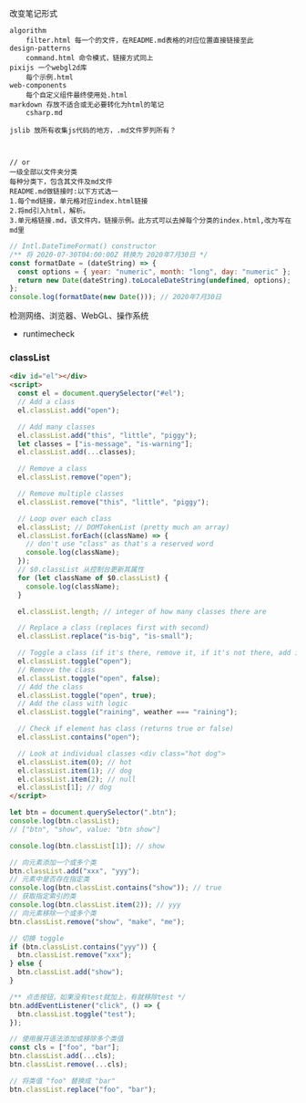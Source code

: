 

改变笔记形式

```结构
algorithm
    filter.html 每一个的文件，在README.md表格的对应位置直接链接至此
design-patterns
    command.html 命令模式，链接方式同上
pixijs 一个webgl2d库
    每个示例.html
web-components
    每个自定义组件最终使用处.html
markdown 存放不适合或无必要转化为html的笔记
    csharp.md

jslib 放所有收集js代码的地方，.md文件罗列所有？



// or
一级全部以文件夹分类
每种分类下，包含其文件及md文件
README.md做链接时:以下方式选一
1.每个md链接，单元格对应index.html链接
2.将md引入html，解析。
3.单元格链接.md，该文件内，链接示例。此方式可以去掉每个分类的index.html,改为写在md里
```

```js
// Intl.DateTimeFormat() constructor
/** 将 2020-07-30T04:00:00Z 转换为 2020年7月30日 */
const formatDate = (dateString) => {
  const options = { year: "numeric", month: "long", day: "numeric" };
  return new Date(dateString).toLocaleDateString(undefined, options);
};
console.log(formatDate(new Date())); // 2020年7月30日
```

<!-- ## SEO & JSON-LD & structured-data
- 也就是在搜索引擎搜索时，网站在前且有效果。可以做推送
<script type="application/ld+json">
  {
    "@context": "https://schema.org",
    "@type": "Organization",
    "name": "Example",
    "url": "http://www.example.com",
    "logo": "http://www.example.com/images/logo.png"
  }
</script> -->

检测网络、浏览器、WebGL、操作系统

- runtimecheck

<!-- PC端
浏览器平台（操作系统）:Win32
浏览器的应用程序名称:Netscape
浏览器的应用程序代码名称:Mozilla
浏览器引擎的产品名称:Gecko
有关浏览器的版本信息:5.0 (Windows NT 10.0; Win64; x64) AppleWebKit/537.36 (KHTML, like Gecko) Chrome/84.0.4147.89 Safari/537.36 Edg/84.0.522.48
由浏览器发送到服务器的用户代理报头:Mozilla/5.0 (Windows NT 10.0; Win64; x64) AppleWebKit/537.36 (KHTML, like Gecko) Chrome/84.0.4147.89 Safari/537.36 Edg/84.0.522.48
浏览器语言:zh-CN
浏览器联网状态:true
 -->

<!-- 手机端
浏览器平台（操作系统）:Linux armv8l
浏览器的应用程序名称:Netscape
浏览器的应用程序代码名称:Mozilla
浏览器引擎的产品名称:Gecko
有关浏览器的版本信息:5.0 (Linux; Android 6.0; vivo Y67) AppleWebKit/537.36 (KHTML, like Gecko) Chrome/73.0.3683.0 Mobile Safari/537.36 EdgA/44.11.2.4122
由浏览器发送到服务器的用户代理报头:Mozilla/5.0 (Linux; Android 6.0; vivo Y67) AppleWebKit/537.36 (KHTML, like Gecko) Chrome/73.0.3683.0 Mobile Safari/537.36 EdgA/44.11.2.4122
浏览器语言:zh-TW
浏览器联网状态:true
 -->

<!--
Device                           OS               window.navigator.platform
---------------------------------------------------------------------------
iPhone 4                         iOS 7.1          iPhone
iPhone 5                         iOS 7.1.1        iPhone
iPhone 5c                        iOS 7.1          iPhone
iPhone 5s                        iOS 7.1          iPhone

Samsung Galaxy S2                Android 4.1.2    Linux armv7l
Samsung Galaxy S3 Mini           Android 4.1.2    Linux armv7l
Samsung Galaxy S3                Android 4.3      Linux armv7l
Samsung Galaxy S4                Android 4.4.2    Linux armv7l
Samsung Galaxy Note 3            Android 4.4.2    Linux armv7l
Samsung Galaxy S6                Android 5        Linux aarch64

Nexus 4                          Android 4.4.2    Linux armv7l
Nexus 5                          Android 4.4.2    Linux armv7l

HTC One                          Android 4.4.2    Linux armv7l
Sony Xperia Z                    Android 4.2.2    Linux armv7l
Motorola Moto G                  Android 4.4.2    Linux armv7l

Nokia Lumia 1520                 Windows 8.1      Win32

Device                           OS               window.navigator.platform
---------------------------------------------------------------------------
iPad 2nd generation              iOS 6.1.3        iPad
iPad 2nd generation              iOS 7.0.3        iPad
iPad 4th generation              iOS 6.1.2        iPad
iPad 4th generation              iOS 6.1.3        iPad
iPad mini (non retina)           iOS 6.1.3        iPad
iPad mini (retina)               iOS 7.0.3        iPad

Samsung Galaxy Tab 2 7"          Android 4.0.3    Linux armv7l
Samsung Galaxy Tab 3 7"          Android 4.1.2    Linux armv7l
Samsung Galaxy Tab 3             Android 4.2.2    Linux i686
Samsung Galaxy Note 10.1 (2012)  Android 4.1.2    Linux armv7l
Samsung Galaxy Note 10.1 (2014)  Android 4.3      Linux armv7l

Nexus 7 (2012) 7"                Android 4.4.3    Linux armv7l
Nexus 7 (2013) 7"                Android 4.3      Linux armv7l
Nexus 10                         Android 4.4.2    Linux armv7l

Lenovo Yoga                      Android 4.2.2    Linux armv7l
Sony Xperia Z                    Android 4.3      Linux armv7l
Tesco Hudl 7"                    Android 4.2.2    Linux armv7l
Kindle Fire 7" (2012)            Unknown          Linux armv7l
Kindle Fire HDX 7" (2013)        Unknown          Linux armv7l

Asus Transformer Pad TF300T      Android 4.0.3    Linux armv7l

Nokia Lumia 2520                 Windows RT 8.1   Win32
MS Surface Tablet Pro            Windows 8.1 Pro  Win64

Desktop PC (HP)                  Windows 7 Ent.   Win32
Desktop PC (iMac)                OSX 10.8.5       MacIntel

+-----+--------------+--------------------------------------+
| iid | item         | value                                |
+-----+--------------+--------------------------------------+
| 448 | nav_platform | Linux armv7l                         |
| 454 | nav_platform | ARM                                  |
| 455 | nav_platform | Linux x86_64                         |
| 457 | nav_platform | PlayStation 4                        |
| 459 | nav_platform | masking-agent                        |
| 460 | nav_platform | OpenBSD amd64                        |
| 464 | nav_platform | FreeBSD amd64                        |
| 465 | nav_platform | Linux armv5tejl                      |
| 466 | nav_platform | Symbian OS                           |
| 467 | nav_platform | New Nintendo 3DS                     |
| 470 | nav_platform | Linux armv6l                         |
| 471 | nav_platform | FreeBSD                              |
| 472 | nav_platform | Symbian                              |
| 473 | nav_platform | Linux MSM8960_V3.2.1.1_N_R069_Rev:18 |
| 476 | nav_platform | Linux aarch64                        |
| 479 | nav_platform | Linux i686 on x86_64                 |
| 480 | nav_platform | Linux ppc64                          |
+-----+--------------+--------------------------------------+
 -->

### classList

```html
<div id="el"></div>
<script>
  const el = document.querySelector("#el");
  // Add a class
  el.classList.add("open");

  // Add many classes
  el.classList.add("this", "little", "piggy");
  let classes = ["is-message", "is-warning"];
  el.classList.add(...classes);

  // Remove a class
  el.classList.remove("open");

  // Remove multiple classes
  el.classList.remove("this", "little", "piggy");

  // Loop over each class
  el.classList; // DOMTokenList (pretty much an array)
  el.classList.forEach((className) => {
    // don't use "class" as that's a reserved word
    console.log(className);
  });
  // $0.classList 从控制台更新其属性
  for (let className of $0.classList) {
    console.log(className);
  }

  el.classList.length; // integer of how many classes there are

  // Replace a class (replaces first with second)
  el.classList.replace("is-big", "is-small");

  // Toggle a class (if it's there, remove it, if it's not there, add it)
  el.classList.toggle("open");
  // Remove the class
  el.classList.toggle("open", false);
  // Add the class
  el.classList.toggle("open", true);
  // Add the class with logic
  el.classList.toggle("raining", weather === "raining");

  // Check if element has class (returns true or false)
  el.classList.contains("open");

  // Look at individual classes <div class="hot dog">
  el.classList.item(0); // hot
  el.classList.item(1); // dog
  el.classList.item(2); // null
  el.classList[1]; // dog
</script>
```

```js
let btn = document.querySelector(".btn");
console.log(btn.classList);
// ["btn", "show", value: "btn show"]

console.log(btn.classList[1]); // show

// 向元素添加一个或多个类
btn.classList.add("xxx", "yyy");
// 元素中是否存在指定类
console.log(btn.classList.contains("show")); // true
// 获取指定索引的类
console.log(btn.classList.item(2)); // yyy
// 向元素移除一个或多个类
btn.classList.remove("show", "make", "me");

// 切换 toggle
if (btn.classList.contains("yyy")) {
  btn.classList.remove("xxx");
} else {
  btn.classList.add("show");
}

/** 点击按钮，如果没有test就加上，有就移除test */
btn.addEventListener("click", () => {
  btn.classList.toggle("test");
});

// 使用展开语法添加或移除多个类值
const cls = ["foo", "bar"];
btn.classList.add(...cls);
btn.classList.remove(...cls);

// 将类值 "foo" 替换成 "bar"
btn.classList.replace("foo", "bar");
```

